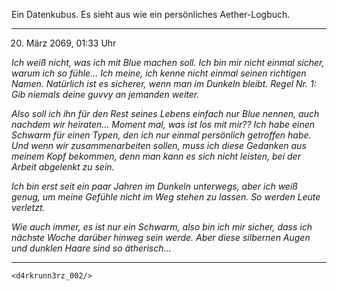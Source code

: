 Ein Datenkubus. Es sieht aus wie ein persönliches Aether-Logbuch.
***
20. März 2069, 01:33 Uhr

*Ich weiß nicht, was ich mit Blue machen soll. Ich bin mir nicht einmal sicher, warum ich so fühle... Ich meine, ich kenne nicht einmal seinen richtigen Namen. Natürlich ist es sicherer, wenn man im Dunkeln bleibt. Regel Nr. 1: Gib niemals deine guvvy an jemanden weiter.*

*Also soll ich ihn für den Rest seines Lebens einfach nur Blue nennen, auch nachdem wir heiraten... Moment mal, was ist los mit mir?? Ich habe einen Schwarm für einen Typen, den ich nur einmal persönlich getroffen habe. Und wenn wir zusammenarbeiten sollen, muss ich diese Gedanken aus meinem Kopf bekommen, denn man kann es sich nicht leisten, bei der Arbeit abgelenkt zu sein.*

*Ich bin erst seit ein paar Jahren im Dunkeln unterwegs, aber ich weiß genug, um meine Gefühle nicht im Weg stehen zu lassen. So werden Leute verletzt.*

*Wie auch immer, es ist nur ein Schwarm, also bin ich mir sicher, dass ich nächste Woche darüber hinweg sein werde. Aber diese silbernen Augen und dunklen Haare sind so ätherisch...*
***
`<d4rkrunn3rz_002/>`
